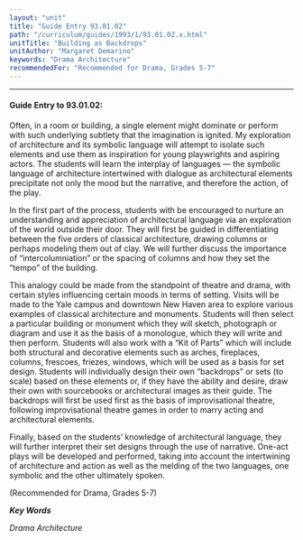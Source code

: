 ```yaml
---
layout: "unit"
title: "Guide Entry 93.01.02"
path: "/curriculum/guides/1993/1/93.01.02.x.html"
unitTitle: "Building as Backdrops"
unitAuthor: "Margaret Demarino"
keywords: "Drama Architecture"
recommendedFor: "Recommended for Drama, Grades 5-7"
---
```

<body>
<hr/>
<h4>
Guide Entry to 93.01.02:
</h4>
Often, in a room or building, a single element might dominate or perform with such underlying subtlety that the imagination is ignited. My exploration of architecture and its symbolic language will attempt to isolate such elements and use them as inspiration for young playwrights and aspiring actors. The students will learn the interplay of languages — the symbolic language of architecture intertwined with dialogue as architectural elements precipitate not only the mood but the narrative, and therefore the action, of the play.
<p>
In the first part of the process, students with be encouraged to nurture an understanding and appreciation of architectural language via an exploration of the world outside their door. They will first be guided in differentiating between the five orders of classical architecture, drawing columns or perhaps modeling them out of clay. We will further discuss the importance of “intercolumniation” or the spacing of columns and how they set the “tempo” of the building.
</p>
<p>
This analogy could be made from the standpoint of theatre and drama, with certain styles influencing certain moods in terms of setting. Visits will be made to the Yale campus and downtown New Haven area to explore various examples of classical architecture and monuments. Students will then select a particular building or monument which they will sketch, photograph or diagram and use it as the basis of a monologue, which they will write and then perform. Students will also work with a “Kit of Parts” which will include both structural and decorative elements such as arches, fireplaces, columns, frescoes, friezes, windows, which will be used as a basis for set design. Students will individually design their own “backdrops” or sets (to scale) based on these elements or, if they have the ability and desire, draw their own with sourcebooks or architectural images as their guide. The backdrops will first be used first as the basis of improvisational theatre, following improvisational theatre games in order to marry acting and architectural elements.
</p>
<p>
Finally, based on the students’ knowledge of architectural language, they will further interpret their set designs through the use of narrative. One-act plays will be developed and performed, taking into account the intertwining of architecture and action as well as the melding of the two languages, one symbolic and the other ultimately spoken.
</p>
<p>
(Recommended for Drama, Grades 5-7)
</p>
<p>
<b>
<i>
Key Words
</i>
</b>
<br/>
</p>
<p>
<i>
Drama Architecture
</i>
</p>
</body>